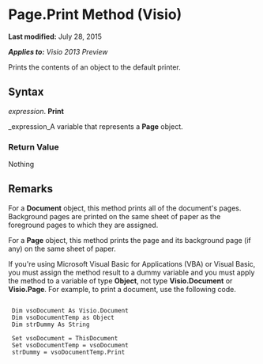 
# Page.Print Method (Visio)

 **Last modified:** July 28, 2015

 _**Applies to:** Visio 2013 Preview_

Prints the contents of an object to the default printer.


## Syntax

 _expression_. **Print**

 _expression_A variable that represents a  **Page** object.


### Return Value

Nothing


## Remarks

For a  **Document** object, this method prints all of the document's pages. Background pages are printed on the same sheet of paper as the foreground pages to which they are assigned.

For a  **Page** object, this method prints the page and its background page (if any) on the same sheet of paper.

If you're using Microsoft Visual Basic for Applications (VBA) or Visual Basic, you must assign the method result to a dummy variable and you must apply the method to a variable of type  **Object**, not type  **Visio.Document** or **Visio.Page**. For example, to print a document, use the following code.




```
 
 Dim vsoDocument As Visio.Document 
 Dim vsoDocumentTemp as Object 
 Dim strDummy As String 
 
 Set vsoDocument = ThisDocument 
 Set vsoDocumentTemp = vsoDocument 
 strDummy = vsoDocumentTemp.Print 

```

